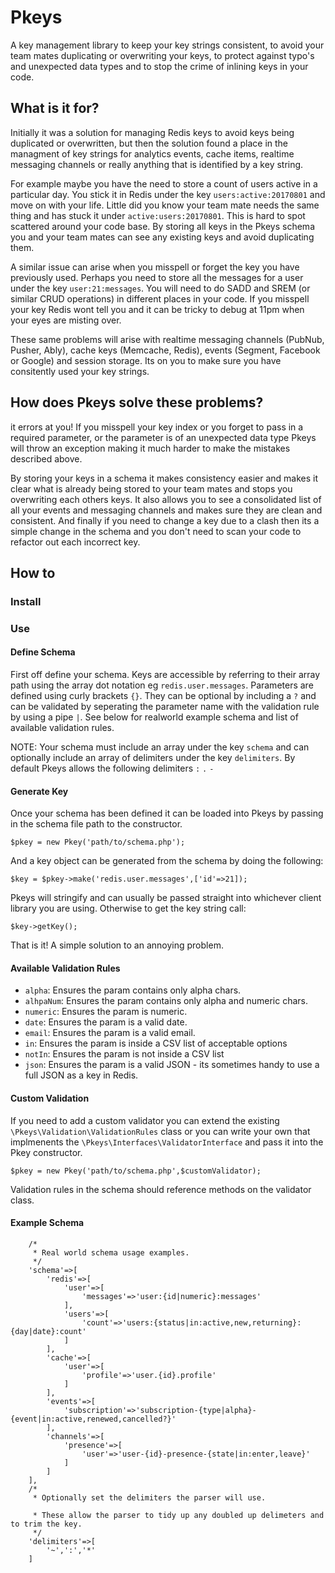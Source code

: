 # Pkeys
A key management library to keep your key strings consistent, to avoid your team mates duplicating or overwriting your keys, to protect against typo's and unexpected data types and to stop the crime of inlining keys in your code.

## What is it for?
Initially it was a solution for managing Redis keys to avoid keys being duplicated or overwritten, but then the solution found a place in the managment of key strings for analytics events, cache items, realtime messaging channels or really anything that is identified by a key string. 

For example maybe you have the need to store a count of users active in a particular day. You stick it in Redis under the key `users:active:20170801` and move on with your life. Little did you know your team mate needs the same thing and has stuck it under `active:users:20170801`. This is hard to spot scattered around your code base. By storing all keys in the Pkeys schema you and your team mates can see any existing keys and avoid duplicating them.

A similar issue can arise when you misspell or forget the key you have previously used. Perhaps you need to store all the messages for a user under the key `user:21:messages`. You will need to do SADD and SREM (or similar CRUD operations) in different places in your code. If you misspell your key Redis wont tell you and it can be tricky to debug at 11pm when your eyes are misting over.

These same problems will arise with realtime messaging channels (PubNub, Pusher, Ably), cache keys (Memcache, Redis), events (Segment, Facebook or Google) and session storage. Its on you to make sure you have consitently used your key strings.

## How does Pkeys solve these problems?
it errors at you! If you misspell your key index or you forget to pass in a required parameter, or the parameter is of an unexpected data type Pkeys will throw an exception making it much harder to make the mistakes described above.

By storing your keys in a schema it makes consistency easier and makes it clear what is already being stored to your team mates and stops you overwriting each others keys. It also allows you to see a consolidated list of all your events and messaging channels and makes sure they are clean and consistent. And finally if you need to change a key due to a clash then its a simple change in the schema and you don't need to scan your code to refactor out each incorrect key. 

## How to

### Install

### Use

#### Define Schema
First off define your schema. Keys are accessible by referring to their array path using the array dot notation eg `redis.user.messages`. Parameters are defined using curly brackets `{}`. They can be optional by including a `?` and can be validated by seperating the parameter name with the validation rule by using a pipe `|`. See below for realworld example schema and list of available validation rules.

NOTE: Your schema must include an array under the key `schema` and can optionally include an array of delimiters under the key `delimiters`. By default Pkeys allows the following delimiters `:` `.` `-`

#### Generate Key
Once your schema has been defined it can be loaded into Pkeys by passing in the schema file path to the constructor. 

  `$pkey = new Pkey('path/to/schema.php');`

And a key object can be generated from the schema by doing the following:

  `$key = $pkey->make('redis.user.messages',['id'=>21]);`

Pkeys will stringify and can usually be passed straight into whichever client library you are using. Otherwise to get the key string call:
 
  `$key->getKey();`
  
That is it! A simple solution to an annoying problem.

#### Available Validation Rules

 * `alpha`: Ensures the param contains only alpha chars.
 * `alhpaNum`: Ensures the param contains only alpha and numeric chars.
 * `numeric`: Ensures the param is numeric.
 * `date`: Ensures the param is a valid date.
 * `email`: Ensures the param is a valid email.
 * `in`: Ensures the param is inside a CSV list of acceptable options
 * `notIn`: Ensures the param is not inside a CSV list
 * `json`: Ensures the param is a valid JSON - its sometimes handy to use a full JSON as a key in Redis.
 
#### Custom Validation
If you need to add a custom validator you can extend the existing `\Pkeys\Validation\ValidationRules` class or you can write your own that implmenents the `\Pkeys\Interfaces\ValidatorInterface` and pass it into the Pkey constructor.

  `$pkey = new Pkey('path/to/schema.php',$customValidator);`  

Validation rules in the schema should reference methods on the validator class.

#### Example Schema 
```return [
    /*
     * Real world schema usage examples.
     */
    'schema'=>[
        'redis'=>[
            'user'=>[
                'messages'=>'user:{id|numeric}:messages'
            ],
            'users'=>[
                'count'=>'users:{status|in:active,new,returning}:{day|date}:count'
            ]
        ],
        'cache'=>[
            'user'=>[
                'profile'=>'user.{id}.profile'
            ]
        ],
        'events'=>[
            'subscription'=>'subscription-{type|alpha}-{event|in:active,renewed,cancelled?}'
        ],
        'channels'=>[
            'presence'=>[
                'user'=>'user-{id}-presence-{state|in:enter,leave}'
            ]
        ]
    ],
    /*
     * Optionally set the delimiters the parser will use.
     
     * These allow the parser to tidy up any doubled up delimeters and to trim the key.
     */
    'delimiters'=>[
        '~',':','*'
    ]
